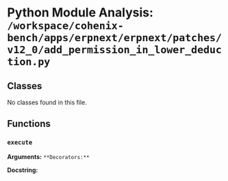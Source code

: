 # Python Module Analysis: `/workspace/cohenix-bench/apps/erpnext/erpnext/patches/v12_0/add_permission_in_lower_deduction.py`

## Classes

No classes found in this file.


## Functions

### `execute`
**Arguments:** ``
**Decorators:** ``

**Docstring:**
```

```


